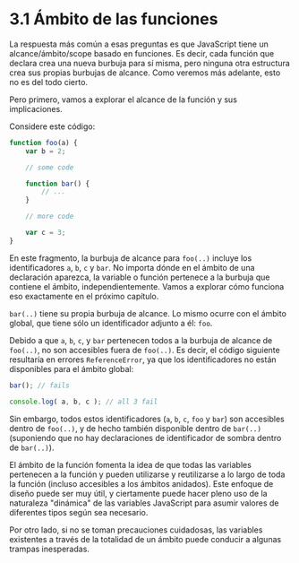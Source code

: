 # 3.1 Ámbito de las funciones

La respuesta más común a esas preguntas es que JavaScript tiene un alcance/ámbito/scope basado en funciones. Es decir, cada función que declara crea una nueva burbuja para sí misma, pero ninguna otra estructura crea sus propias burbujas de alcance. Como veremos más adelante, esto no es del todo cierto.

Pero primero, vamos a explorar el alcance de la función y sus implicaciones.

Considere este código:

```js
function foo(a) {
	var b = 2;

	// some code

	function bar() {
		// ...
	}

	// more code

	var c = 3;
}
```

En este fragmento, la burbuja de alcance para `foo(..)` incluye los identificadores `a`, `b`, `c` y `bar`. No importa dónde en el ámbito de una declaración aparezca, la variable o función pertenece a la burbuja que contiene el ámbito, independientemente. Vamos a explorar cómo funciona eso exactamente en el próximo capítulo.

`bar(..)` tiene su propia burbuja de alcance. Lo mismo ocurre con el ámbito global, que tiene sólo un identificador adjunto a él: `foo`.

Debido a que `a`, `b`, `c`, y `bar`  pertenecen todos a la burbuja de alcance de `foo(..)`, no son accesibles fuera de `foo(..)`. Es decir, el código siguiente resultaría en errores `ReferenceError`, ya que los identificadores no están disponibles para el ámbito global:

```js
bar(); // fails

console.log( a, b, c ); // all 3 fail
```

Sin embargo, todos estos identificadores \(`a`, `b`, `c`, `foo` y `bar`\) son accesibles dentro de `foo(..)`, y de hecho también disponible dentro de `bar(..)` \(suponiendo que no hay declaraciones de identificador de sombra dentro de `bar(..)`\).

El ámbito de la función fomenta la idea de que todas las variables pertenecen a la función y pueden utilizarse y reutilizarse a lo largo de toda la función \(incluso accesibles a los ámbitos anidados\). Este enfoque de diseño puede ser muy útil, y ciertamente puede hacer pleno uso de la naturaleza "dinámica" de las variables JavaScript para asumir valores de diferentes tipos según sea necesario.

Por otro lado, si no se toman precauciones cuidadosas, las variables existentes a través de la totalidad de un ámbito puede conducir a algunas trampas inesperadas.


